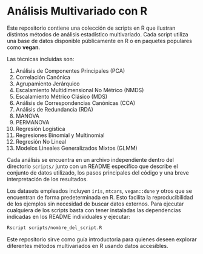 # Análisis Multivariado con R

Este repositorio contiene una colección de scripts en R que ilustran distintos
métodos de análisis estadístico multivariado. Cada script utiliza una base de
 datos disponible públicamente en R o en paquetes populares como **vegan**.

Las técnicas incluidas son:

1. Análisis de Componentes Principales (PCA)
2. Correlación Canónica
3. Agrupamiento Jerárquico
4. Escalamiento Multidimensional No Métrico (NMDS)
5. Escalamiento Métrico Clásico (MDS)
6. Análisis de Correspondencias Canónicas (CCA)
7. Análisis de Redundancia (RDA)
8. MANOVA
9. PERMANOVA
10. Regresión Logística
11. Regresiones Binomial y Multinomial
12. Regresión No Lineal
13. Modelos Lineales Generalizados Mixtos (GLMM)

Cada análisis se encuentra en un archivo independiente dentro del directorio
`scripts/` junto con un README específico que describe el conjunto de datos
utilizado, los pasos principales del código y una breve interpretación de los
resultados.

Los datasets empleados incluyen `iris`, `mtcars`, `vegan::dune` y otros que se encuentran de forma predeterminada en R. Esto facilita la reproducibilidad de los ejemplos sin necesidad de buscar datos externos.
Para ejecutar cualquiera de los scripts basta con tener instaladas las
dependencias indicadas en los README individuales y ejecutar:

```bash
Rscript scripts/nombre_del_script.R
```

Este repositorio sirve como guía introductoria para quienes deseen explorar
diferentes métodos multivariados en R usando datos accesibles.
